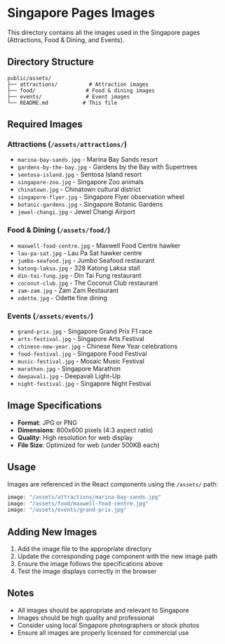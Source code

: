 # Singapore Pages Images

This directory contains all the images used in the Singapore pages (Attractions, Food & Dining, and Events).

## Directory Structure

```
public/assets/
├── attractions/          # Attraction images
├── food/                # Food & dining images  
├── events/              # Event images
└── README.md           # This file
```

## Required Images

### Attractions (`/assets/attractions/`)
- `marina-bay-sands.jpg` - Marina Bay Sands resort
- `gardens-by-the-bay.jpg` - Gardens by the Bay with Supertrees
- `sentosa-island.jpg` - Sentosa Island resort
- `singapore-zoo.jpg` - Singapore Zoo animals
- `chinatown.jpg` - Chinatown cultural district
- `singapore-flyer.jpg` - Singapore Flyer observation wheel
- `botanic-gardens.jpg` - Singapore Botanic Gardens
- `jewel-changi.jpg` - Jewel Changi Airport

### Food & Dining (`/assets/food/`)
- `maxwell-food-centre.jpg` - Maxwell Food Centre hawker
- `lau-pa-sat.jpg` - Lau Pa Sat hawker centre
- `jumbo-seafood.jpg` - Jumbo Seafood restaurant
- `katong-laksa.jpg` - 328 Katong Laksa stall
- `din-tai-fung.jpg` - Din Tai Fung restaurant
- `coconut-club.jpg` - The Coconut Club restaurant
- `zam-zam.jpg` - Zam Zam Restaurant
- `odette.jpg` - Odette fine dining

### Events (`/assets/events/`)
- `grand-prix.jpg` - Singapore Grand Prix F1 race
- `arts-festival.jpg` - Singapore Arts Festival
- `chinese-new-year.jpg` - Chinese New Year celebrations
- `food-festival.jpg` - Singapore Food Festival
- `music-festival.jpg` - Mosaic Music Festival
- `marathon.jpg` - Singapore Marathon
- `deepavali.jpg` - Deepavali Light-Up
- `night-festival.jpg` - Singapore Night Festival

## Image Specifications

- **Format**: JPG or PNG
- **Dimensions**: 800x600 pixels (4:3 aspect ratio)
- **Quality**: High resolution for web display
- **File Size**: Optimized for web (under 500KB each)

## Usage

Images are referenced in the React components using the `/assets/` path:

```jsx
image: "/assets/attractions/marina-bay-sands.jpg"
image: "/assets/food/maxwell-food-centre.jpg"
image: "/assets/events/grand-prix.jpg"
```

## Adding New Images

1. Add the image file to the appropriate directory
2. Update the corresponding page component with the new image path
3. Ensure the image follows the specifications above
4. Test the image displays correctly in the browser

## Notes

- All images should be appropriate and relevant to Singapore
- Images should be high quality and professional
- Consider using local Singapore photographers or stock photos
- Ensure all images are properly licensed for commercial use
